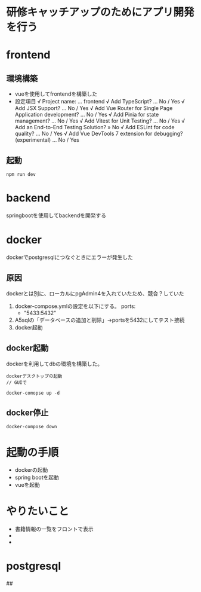 # 研修キャッチアップのためにアプリ開発を行う


# frontend
## 環境構築
- vueを使用してfrontendを構築した
- 設定項目
√ Project name: ... frontend
√ Add TypeScript? ... No / Yes
√ Add JSX Support? ... No / Yes
√ Add Vue Router for Single Page Application development? ... No / Yes
√ Add Pinia for state management? ... No / Yes
√ Add Vitest for Unit Testing? ... No / Yes
√ Add an End-to-End Testing Solution? » No
√ Add ESLint for code quality? ... No / Yes
√ Add Vue DevTools 7 extension for debugging? (experimental) ... No / Yes

## 起動
```
npm run dev
```


# backend
springbootを使用してbackendを開発する

# docker
dockerでpostgresqlにつなぐときにエラーが発生した
## 原因
dockerとは別に、ローカルにpgAdmin4を入れていたため、競合？していた
1. docker-compose.ymlの設定を以下にする。
    ports: 
      - "5433:5432"
2. A5sqlの「データベースの追加と削除」→portsを5432にしてテスト接続
3. docker起動

##  docker起動
dockerを利用してdbの環境を構築した。


```
dockerデスクトップの起動
// GUIで

docker-comopse up -d
```

##  docker停止
```
docker-compose down
```

# 起動の手順
- dockerの起動
- spring bootを起動
- vueを起動

# やりたいこと
- 書籍情報の一覧をフロントで表示
- 
- 

# postgresql
##　
